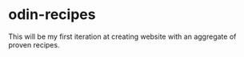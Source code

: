 # odin-recipes
This will be my first iteration at creating website with an aggregate of proven recipes.